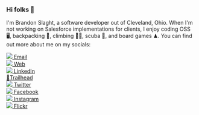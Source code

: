 ### Hi folks 👋

I'm Brandon Slaght, a software developer out of Cleveland, Ohio. When I'm not working on Salesforce implementations for clients, I enjoy coding OSS 🖥, backpacking 🥾, climbing 🧗‍♂️, scuba 🤿, and board games ♟. You can find out more about me on my socials:  

[![](https://github.com/paulrobertlloyd/socialmediaicons/raw/main/email-16x16.png) Email](mailto:brandonsesipod@gmail.com "My personal email")  
[![](https://github.com/paulrobertlloyd/socialmediaicons/raw/main/website-16x16.png) Web](https://www.brandonslaght.me "Link to my website")  
[![](https://github.com/paulrobertlloyd/socialmediaicons/raw/main/linkedin-16x16.png) LinkedIn](https://www.linkedin.com/in/brandonslaght/ "Link to my... LinkedIn")  
[🥾Trailhead](https://www.trailblazer.me/id/bslaght "Link to my Salesforce Trailhead profile")  
[![](https://github.com/paulrobertlloyd/socialmediaicons/raw/main/twitter-16x16.png) Twitter](https://www.twitter.com/BrandonSlaght "Link to my Twitter")  
[![](https://github.com/paulrobertlloyd/socialmediaicons/raw/main/facebook-16x16.png) Facebook](https://www.facebook.com/brandon.slaght/ "Link to my Facebook")  
[![](https://github.com/paulrobertlloyd/socialmediaicons/raw/main/instagram-16x16.png) Instagram](https://www.instagram.com/brandon_slaght/ "Link to my Instagram")  
[![](https://github.com/paulrobertlloyd/socialmediaicons/raw/main/flickr-16x16.png) Flickr](https://www.flickr.com/photos/135326292@N03 "Link to my Flickr")

